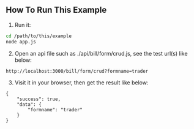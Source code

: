 
## How To Run This Example

1. Run it:
```sh
cd /path/to/this/example
node app.js
```



2. Open an api file such as ./api/bill/form/crud.js, see the test url(s) like below:
```
http://localhost:3000/bill/form/crud?formname=trader
```



3. Visit it in your browser, then get the result like below:
```
{
	"success": true,
	"data": {
		"formname": "trader"
	}
}
```
